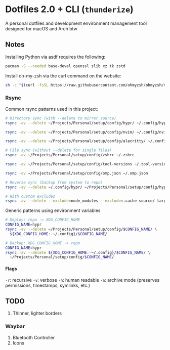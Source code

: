 # Dotfiles 2.0 + CLI (`thunderize`)

A personal dotfiles and development environment management tool designed for macOS and Arch btw

## Notes

Installing Python via asdf requires the following:

```sh
pacman -S --needed base-devel openssl zlib xz tk zstd
```

Install oh-my-zsh via the curl command on the website:

```sh
sh -c "$(curl -fsSL https://raw.githubusercontent.com/ohmyzsh/ohmyzsh/master/tools/install.sh)"
```

### Rsync

Common rsync patterns used in this project:

```sh
# Directory sync (with --delete to mirror source)
rsync -av --delete ~/Projects/Personal/setup/config/hypr/ ~/.config/hypr/

rsync -av --delete ~/Projects/Personal/setup/config/nvim/ ~/.config/nvim/

rsync -av --delete ~/Projects/Personal/setup/config/alacritty/ ~/.config/alacritty/

# File sync (without --delete for single files)
rsync -av ~/Projects/Personal/setup/config/zshrc ~/.zshrc

rsync -av ~/Projects/Personal/setup/config/tool-versions ~/.tool-versions

rsync -av ~/Projects/Personal/setup/config/omp.json ~/.omp.json

# Reverse sync (backup from system to repo)
rsync -av --delete ~/.config/hypr/ ~/Projects/Personal/setup/config/hypr/

# With custom excludes
rsync -av --delete --exclude=node_modules --exclude=.cache source/ target/
```

Generic patterns using environment variables

```sh
# Deploy: repo -> XDG_CONFIG_HOME
CONFIG_NAME=hypr
rsync -av --delete ~/Projects/Personal/setup/config/$CONFIG_NAME/ \
  ${XDG_CONFIG_HOME:-~/.config}/$CONFIG_NAME/

# Backup: XDG_CONFIG_HOME -> repo
CONFIG_NAME=hypr
rsync -av --delete ${XDG_CONFIG_HOME:-~/.config}/$CONFIG_NAME/ \
  ~/Projects/Personal/setup/config/$CONFIG_NAME/
```

#### Flags

`-r`: recursive
`-v`: verbose
`-h`: human readable
`-a`: archive mode (preserves permissions, timestamps, symlinks, etc.)

## TODO

1. Thinner, lighter borders

### Waybar

1. Bluetooth Controller
2. Icons
